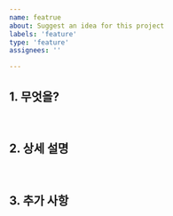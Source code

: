 ```yaml
---
name: featrue
about: Suggest an idea for this project
labels: 'feature'
type: 'feature'
assignees: ''

---
```


## 1. 무엇을?

<br>

## 2. 상세 설명

<br>

## 3. 추가 사항
